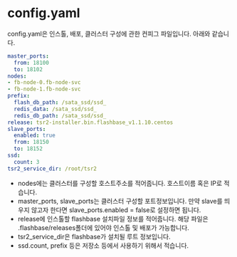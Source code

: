 # config.yaml 
config.yaml은 인스톨, 배포, 클러스터 구성에 관한 컨피그 파일입니다. 
아래와 같습니다. 
```yaml
master_ports:
  from: 18100
  to: 18102
nodes:
- fb-node-0.fb-node-svc
- fb-node-1.fb-node-svc
prefix:
  flash_db_path: /sata_ssd/ssd_
  redis_data: /sata_ssd/ssd_
  redis_db_path: /sata_ssd/ssd_
release: tsr2-installer.bin.flashbase_v1.1.10.centos
slave_ports:
  enabled: true
  from: 18150
  to: 18152
ssd:
  count: 3
tsr2_service_dir: /root/tsr2
```

- nodes에는 클러스터를 구성할 호스트주소를 적어줍니다. 호스트이름 혹은 IP로 적습니다.
- master_ports, slave_ports는 클러스터 구성할 포트정보입니다. 만약 slave를 띄우지 않고자 한다면
slave_ports.enabled = false로 설정하면 됩니다.
- release에 인스톨할 flashbase 설치파일 정보를 적어줍니다. 해당 파일은 .flashbase/releases폴더에
있어야 인스톨 및 배포가 가능합니다.
- tsr2_service_dir은 flashbase가 설치될 루트 정보입니다.
- ssd.count, prefix 등은 저장소 등에서 사용하기 위해서 적습니다. 

